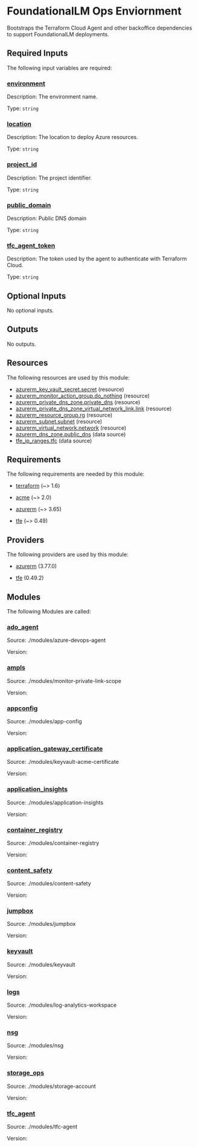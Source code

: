 # FoundationalLM Ops Enviornment

Bootstraps the Terraform Cloud Agent and other backoffice dependencies to 
support FoundationalLM deployments.
<!-- BEGIN_TF_DOCS -->


## Required Inputs

The following input variables are required:

### <a name="input_environment"></a> [environment](#input\_environment)

Description: The environment name.

Type: `string`

### <a name="input_location"></a> [location](#input\_location)

Description: The location to deploy Azure resources.

Type: `string`

### <a name="input_project_id"></a> [project\_id](#input\_project\_id)

Description: The project identifier.

Type: `string`

### <a name="input_public_domain"></a> [public\_domain](#input\_public\_domain)

Description: Public DNS domain

Type: `string`

### <a name="input_tfc_agent_token"></a> [tfc\_agent\_token](#input\_tfc\_agent\_token)

Description: The token used by the agent to authenticate with Terraform Cloud.

Type: `string`

## Optional Inputs

No optional inputs.

## Outputs

No outputs.

## Resources

The following resources are used by this module:

- [azurerm_key_vault_secret.secret](https://registry.terraform.io/providers/hashicorp/azurerm/latest/docs/resources/key_vault_secret) (resource)
- [azurerm_monitor_action_group.do_nothing](https://registry.terraform.io/providers/hashicorp/azurerm/latest/docs/resources/monitor_action_group) (resource)
- [azurerm_private_dns_zone.private_dns](https://registry.terraform.io/providers/hashicorp/azurerm/latest/docs/resources/private_dns_zone) (resource)
- [azurerm_private_dns_zone_virtual_network_link.link](https://registry.terraform.io/providers/hashicorp/azurerm/latest/docs/resources/private_dns_zone_virtual_network_link) (resource)
- [azurerm_resource_group.rg](https://registry.terraform.io/providers/hashicorp/azurerm/latest/docs/resources/resource_group) (resource)
- [azurerm_subnet.subnet](https://registry.terraform.io/providers/hashicorp/azurerm/latest/docs/resources/subnet) (resource)
- [azurerm_virtual_network.network](https://registry.terraform.io/providers/hashicorp/azurerm/latest/docs/resources/virtual_network) (resource)
- [azurerm_dns_zone.public_dns](https://registry.terraform.io/providers/hashicorp/azurerm/latest/docs/data-sources/dns_zone) (data source)
- [tfe_ip_ranges.tfc](https://registry.terraform.io/providers/hashicorp/tfe/latest/docs/data-sources/ip_ranges) (data source)

## Requirements

The following requirements are needed by this module:

- <a name="requirement_terraform"></a> [terraform](#requirement\_terraform) (~> 1.6)

- <a name="requirement_acme"></a> [acme](#requirement\_acme) (~> 2.0)

- <a name="requirement_azurerm"></a> [azurerm](#requirement\_azurerm) (~> 3.65)

- <a name="requirement_tfe"></a> [tfe](#requirement\_tfe) (~> 0.49)

## Providers

The following providers are used by this module:

- <a name="provider_azurerm"></a> [azurerm](#provider\_azurerm) (3.77.0)

- <a name="provider_tfe"></a> [tfe](#provider\_tfe) (0.49.2)

## Modules

The following Modules are called:

### <a name="module_ado_agent"></a> [ado\_agent](#module\_ado\_agent)

Source: ./modules/azure-devops-agent

Version:

### <a name="module_ampls"></a> [ampls](#module\_ampls)

Source: ./modules/monitor-private-link-scope

Version:

### <a name="module_appconfig"></a> [appconfig](#module\_appconfig)

Source: ./modules/app-config

Version:

### <a name="module_application_gateway_certificate"></a> [application\_gateway\_certificate](#module\_application\_gateway\_certificate)

Source: ./modules/keyvault-acme-certificate

Version:

### <a name="module_application_insights"></a> [application\_insights](#module\_application\_insights)

Source: ./modules/application-insights

Version:

### <a name="module_container_registry"></a> [container\_registry](#module\_container\_registry)

Source: ./modules/container-registry

Version:

### <a name="module_content_safety"></a> [content\_safety](#module\_content\_safety)

Source: ./modules/content-safety

Version:

### <a name="module_jumpbox"></a> [jumpbox](#module\_jumpbox)

Source: ./modules/jumpbox

Version:

### <a name="module_keyvault"></a> [keyvault](#module\_keyvault)

Source: ./modules/keyvault

Version:

### <a name="module_logs"></a> [logs](#module\_logs)

Source: ./modules/log-analytics-workspace

Version:

### <a name="module_nsg"></a> [nsg](#module\_nsg)

Source: ./modules/nsg

Version:

### <a name="module_storage_ops"></a> [storage\_ops](#module\_storage\_ops)

Source: ./modules/storage-account

Version:

### <a name="module_tfc_agent"></a> [tfc\_agent](#module\_tfc\_agent)

Source: ./modules/tfc-agent

Version:
<!-- END_TF_DOCS -->
